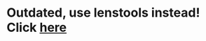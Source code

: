 Outdated, use lenstools instead! Click [here](http://www.columbia.edu/~ap3020/LensTools/html/examples/design.html)
========================